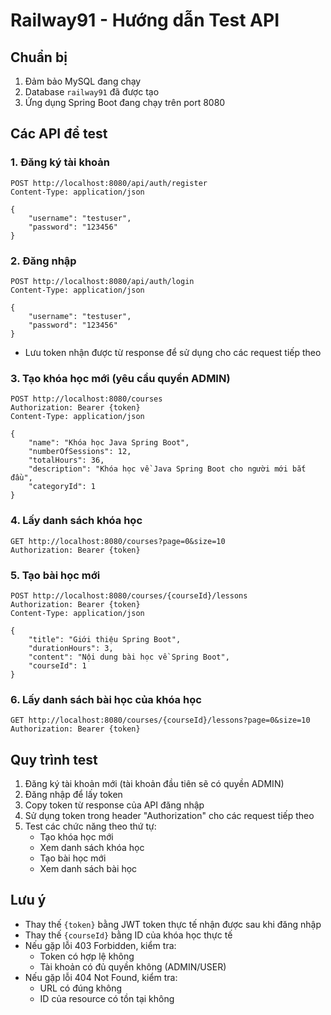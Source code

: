 # Railway91 - Hướng dẫn Test API

## Chuẩn bị
1. Đảm bảo MySQL đang chạy
2. Database `railway91` đã được tạo
3. Ứng dụng Spring Boot đang chạy trên port 8080

## Các API để test

### 1. Đăng ký tài khoản
```http
POST http://localhost:8080/api/auth/register
Content-Type: application/json

{
    "username": "testuser",
    "password": "123456"
}
```

### 2. Đăng nhập
```http
POST http://localhost:8080/api/auth/login
Content-Type: application/json

{
    "username": "testuser",
    "password": "123456"
}
```
- Lưu token nhận được từ response để sử dụng cho các request tiếp theo

### 3. Tạo khóa học mới (yêu cầu quyền ADMIN)
```http
POST http://localhost:8080/courses
Authorization: Bearer {token}
Content-Type: application/json

{
    "name": "Khóa học Java Spring Boot",
    "numberOfSessions": 12,
    "totalHours": 36,
    "description": "Khóa học về Java Spring Boot cho người mới bắt đầu",
    "categoryId": 1
}
```

### 4. Lấy danh sách khóa học
```http
GET http://localhost:8080/courses?page=0&size=10
Authorization: Bearer {token}
```

### 5. Tạo bài học mới
```http
POST http://localhost:8080/courses/{courseId}/lessons
Authorization: Bearer {token}
Content-Type: application/json

{
    "title": "Giới thiệu Spring Boot",
    "durationHours": 3,
    "content": "Nội dung bài học về Spring Boot",
    "courseId": 1
}
```

### 6. Lấy danh sách bài học của khóa học
```http
GET http://localhost:8080/courses/{courseId}/lessons?page=0&size=10
Authorization: Bearer {token}
```

## Quy trình test
1. Đăng ký tài khoản mới (tài khoản đầu tiên sẽ có quyền ADMIN)
2. Đăng nhập để lấy token
3. Copy token từ response của API đăng nhập
4. Sử dụng token trong header "Authorization" cho các request tiếp theo
5. Test các chức năng theo thứ tự:
   - Tạo khóa học mới
   - Xem danh sách khóa học
   - Tạo bài học mới
   - Xem danh sách bài học

## Lưu ý
- Thay thế `{token}` bằng JWT token thực tế nhận được sau khi đăng nhập
- Thay thế `{courseId}` bằng ID của khóa học thực tế
- Nếu gặp lỗi 403 Forbidden, kiểm tra:
  - Token có hợp lệ không
  - Tài khoản có đủ quyền không (ADMIN/USER)
- Nếu gặp lỗi 404 Not Found, kiểm tra:
  - URL có đúng không
  - ID của resource có tồn tại không 